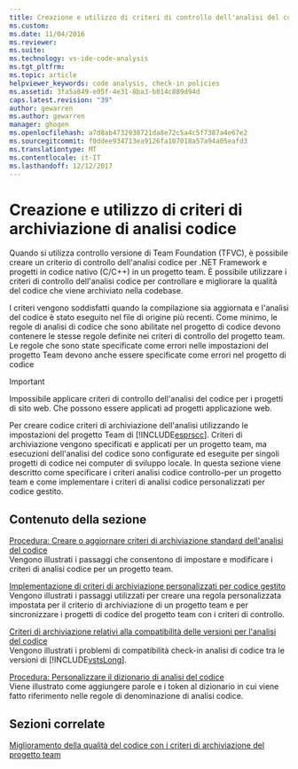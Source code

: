 ```yaml
---
title: Creazione e utilizzo di criteri di controllo dell'analisi del codice | Documenti Microsoft
ms.custom: 
ms.date: 11/04/2016
ms.reviewer: 
ms.suite: 
ms.technology: vs-ide-code-analysis
ms.tgt_pltfrm: 
ms.topic: article
helpviewer_keywords: code analysis, check-in policies
ms.assetid: 3fa5a849-e05f-4e31-8ba3-b014c889d94d
caps.latest.revision: "39"
author: gewarren
ms.author: gewarren
manager: ghogen
ms.openlocfilehash: a7d8ab4732938721da8e72c5a4c5f7387a4e67e2
ms.sourcegitcommit: f0ddee934713ea9126fa107018a57a94a05eafd3
ms.translationtype: MT
ms.contentlocale: it-IT
ms.lasthandoff: 12/12/2017
---
```

# <a name="creating-and-using-code-analysis-check-in-policies"></a>Creazione e utilizzo di criteri di archiviazione di analisi codice
Quando si utilizza controllo versione di Team Foundation (TFVC), è possibile creare un criterio di controllo dell'analisi codice per .NET Framework e progetti in codice nativo (C/C++) in un progetto team. È possibile utilizzare i criteri di controllo dell'analisi codice per controllare e migliorare la qualità del codice che viene archiviato nella codebase.  
  
 I criteri vengono soddisfatti quando la compilazione sia aggiornata e l'analisi del codice è stato eseguito nel file di origine più recenti. Come minimo, le regole di analisi di codice che sono abilitate nel progetto di codice devono contenere le stesse regole definite nei criteri di controllo del progetto team. Le regole che sono state specificate come errori nelle impostazioni del progetto Team devono anche essere specificate come errori nel progetto di codice  
  
> [!IMPORTANT]
>  Impossibile applicare criteri di controllo dell'analisi del codice per i progetti di sito web. Che possono essere applicati ad progetti applicazione web.  
  
 Per creare codice criteri di archiviazione dell'analisi utilizzando le impostazioni del progetto Team di [!INCLUDE[esprscc](../code-quality/includes/esprscc_md.md)]. Criteri di archiviazione vengono specificati e applicati per un progetto team, ma esecuzioni dell'analisi del codice sono configurate ed eseguite per singoli progetti di codice nei computer di sviluppo locale. In questa sezione viene descritto come specificare i criteri analisi codice controllo-per un progetto team e come implementare i criteri di analisi codice personalizzati per codice gestito.  
  
## <a name="in-this-section"></a>Contenuto della sezione  
 [Procedura: Creare o aggiornare criteri di archiviazione standard dell'analisi del codice](../code-quality/how-to-create-or-update-standard-code-analysis-check-in-policies.md)  
 Vengono illustrati i passaggi che consentono di impostare e modificare i criteri di analisi codice per un progetto team.  
  
 [Implementazione di criteri di archiviazione personalizzati per codice gestito](../code-quality/implementing-custom-code-analysis-check-in-policies-for-managed-code.md)  
 Vengono illustrati i passaggi utilizzati per creare una regola personalizzata impostata per il criterio di archiviazione di un progetto team e per sincronizzare i progetti di codice del progetto team con i criteri di controllo.  
  
 [Criteri di archiviazione relativi alla compatibilità delle versioni per l'analisi del codice](../code-quality/version-compatibility-for-code-analysis-check-in-policies.md)  
 Vengono illustrati i problemi di compatibilità check-in analisi di codice tra le versioni di [!INCLUDE[vstsLong](../code-quality/includes/vstslong_md.md)].  
  
 [Procedura: Personalizzare il dizionario di analisi del codice](../code-quality/how-to-customize-the-code-analysis-dictionary.md)  
 Viene illustrato come aggiungere parole e i token al dizionario in cui viene fatto riferimento nelle regole di denominazione di analisi codice.  
  
## <a name="related-sections"></a>Sezioni correlate  
 [Miglioramento della qualità del codice con i criteri di archiviazione del progetto team](../code-quality/enhancing-code-quality-with-team-project-check-in-policies.md)
